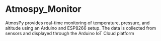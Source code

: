 # Atmospy_Monitor
AtmosPy provides real-time monitoring of temperature, pressure, and altitude using an Arduino and ESP8266 setup. The data is collected from sensors and displayed through the Arduino IoT Cloud platform
